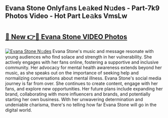 ## Evana Stone Onlyf𝚊ns Le𝚊ked N𝚞des - Part-7k9 Photos Video - Hot Part Le𝚊ks VmsLw

# <h2><a href="http://ab8456.deff.icu/?id=Evana+Stone">🔗 New 👉🔴 Evana Stone VIDEO Photos</a></h2>

[![Evana Stone N𝚞des](https://i.imgur.com/rIISA9y.gif)](http://ab8456.deff.icu/?id=Evana+Stone)
Evana Stone's music and message resonate with young audiences who find solace and strength in her vulnerability. She actively engages with her fans online, fostering a supportive and inclusive community. Her advocacy for mental health awareness extends beyond her music, as she speaks out on the importance of seeking help and normalizing conversations about mental illness. Evana Stone's social media journey is far from over. She continues to create content, engage with her fans, and explore new opportunities. Her future plans include expanding her brand, collaborating with more influencers and brands, and potentially starting her own business. With her unwavering determination and undeniable charisma, there's no telling how far Evana Stone will go in the digital world.
